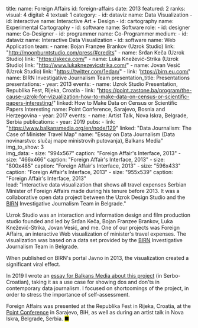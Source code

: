 title: 
    name: Foreign Affairs
id: foreign-affairs
date: 2013
featured: 2
ranks:
    visual: 4
    digital: 4
    textual: 1
category: 
    - id: dataviz
      name: Data Visualization
    - id: interactive
      name: Interactive Art + Design
    - id: cartography
      name: Experimental Cartography
    - id: software
      name: Software
role:
    - id: designer
      name: Co-Designer
    - id: programmer
      name: Co-Programmer
medium:
    - id: dataviz
      name: Interactive Data Visualization
    - id: software
      name: Web Application
team:
    - name: Bojan Franzee Brankov (Uzrok Studio)
      link: "http://moonburntstudio.com/press/#credits"
    - name: Srđan Keča (Uzrok Studio)
      link: "https://skeca.com/"
    - name: Luka Knežević-Strika (Uzrok Studio)
      link: "http://www.lukaknezevicstrika.com/"
    - name: Jovan Vesić (Uzrok Studio)
      link: "https://twitter.com/1edan/"
    - link: 'https://birn.eu.com/'
      name: BIRN Investigative Journalism Team
presentation_title: Presentations
presentations:
    - year: 2013
      events:
        - name: <span class='italic-style'>Uzrok Studio Presentation</span>, Republika Fest, Rijeka, Croatia
        - link: "https://point.zastone.ba/program/the-cause-uzrok-for-vizualization-how-to-make-data-on-census-or-scientific-papers-interesting/"
          linked: How to Make Data on Census or Scientific Papers Interesting
          name: Point Conference, Sarajevo, Bosnia and Herzegovina
    - year: 2017
      events:
        - name: <span class='italic-style'>Artist Talk</span>, Nova Iskra, Belgrade, Serbia
publications:
    - year: 2019
      pubs:
        - link: "https://www.balkansmedia.org/en/node/129"
          linked: "Data Journalism: The Case of Minister Travel Map"
          name: "Essay on Data Journalism (<span class='italic-style'>Data novinarstvo: slučaj mape ministrovih putovanja</span>), Balkans Media"
img_to_show: 3       
img_data:
    - size: "994x567"
      caption: "Foreign Affair's Interface, 2013"
    - size: "466x466"
      caption: "Foreign Affair's Interface, 2013"
    - size: "800x485"
      caption: "Foreign Affair's Interface, 2013"
    - size: "596x433"
      caption: "Foreign Affair's Interface, 2013"
    - size: "955x539"
      caption: "Foreign Affair's Interface, 2013"   
lead: "Interactive data visualization that shows all travel expenses Serbian Minister of Foreign Affairs made during his tenure before 2013. It was a collaborative open data project between the Uzrok Design Studio and the <a href='https://birn.eu.com/' target='_blank'>BIRN</a> Investigative Journalism Team in Belgrade."

Uzrok Studio was an interaction and information design and film production studio founded and led by Srđan Keča, Bojan Franzee Brankov, Luka Knežević-Strika, Jovan Vesić, and me. One of our projects was <span class='italic-style'>Foreign Affairs</span>, an interactive Web visualization of minister's travel expenses. The visualization was based on a data set provided by the <a href='https://birn.eu.com/' target='_blank'>BIRN</a> Investigative Journalism Team in Belgrade.

When published on BIRN's portal <span class='italic-style'>Javno</span> in 2013, the visualization created a significant viral effect. 

In 2019 I wrote an <a href='https://www.balkansmedia.org/en/node/129' target='_blank'>essay for Balkans Media about this project</a> (in Serbo-Croatian), taking it as a use case for showing <span class='italic-style'>dos</span> and <span class='italic-style'>don'ts</span> in contemporary data journalism. I focused on shortcomings of the project, in order to stress the importance of self-assessment.  

<span class='italic-style'>Foreign Affairs</span> was presented at the Republika Fest in Rijeka, Croatia, at the <a href='https://point.zastone.ba/program/the-cause-uzrok-for-vizualization-how-to-make-data-on-census-or-scientific-papers-interesting/' target='_blank'>Point Conference</a> in Sarajevo, BiH, as well as during an artist talk in Nova Iskra, Belgrade, Serbia. <mark>&#9632;</mark>